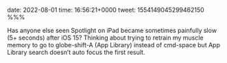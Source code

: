 date: 2022-08-01
time: 16:56:21+0000
tweet: 1554149045299462150
%%%

Has anyone else seen Spotlight on iPad became sometimes painfully slow (5+ seconds) after iOS 15? Thinking about trying to retrain my muscle memory to go to globe-shift-A (App Library) instead of cmd-space but App Library search doesn’t auto focus the first result.
